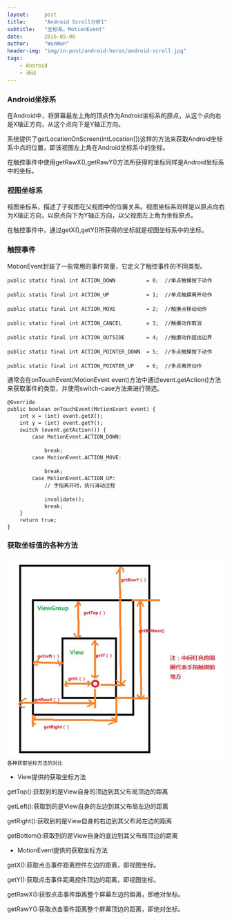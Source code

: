 ```yaml
---
layout:     post
title:      "Android Scroll分析1"
subtitle:   "坐标系，MotionEvent"
date:       2016-05-08
author:     "WunWun"
header-img: "img/in-post/android-heros/android-scroll.jpg"
tags:
    - Android
    - 滑动
---
```


### Android坐标系

在Android中，将屏幕最左上角的顶点作为Android坐标系的原点，从这个点向右是X轴正方向，从这个点向下是Y轴正方向。


系统提供了getLocationOnScreen(intLocation[])这样的方法来获取Android坐标系中点的位置，即该视图左上角在Android坐标系中的坐标。

在触控事件中使用getRawX(),getRawY()方法所获得的坐标同样是Android坐标系中的坐标。

### 视图坐标系

视图坐标系，描述了子视图在父视图中的位置关系。视图坐标系同样是以原点向右为X轴正方向，以原点向下为Y轴正方向，以父视图左上角为坐标原点。



在触控事件中，通过getX(),getY()所获得的坐标就是视图坐标系中的坐标。

### 触控事件

MotionEvent封装了一些常用的事件常量，它定义了触控事件的不同类型。

    public static final int ACTION_DOWN          = 0;  //单点触摸按下动作

    public static final int ACTION_UP            = 1;  //单点触摸离开动作

    public static final int ACTION_MOVE          = 2;  //触摸点移动动作

    public static final int ACTION_CANCEL        = 3;  //触摸动作取消

    public static final int ACTION_OUTSIDE       = 4;  //触摸动作超出边界

    public static final int ACTION_POINTER_DOWN  = 5;  //多点触摸按下动作

    public static final int ACTION_POINTER_UP    = 6;  //多点离开动作

通常会在onTouchEvent(MotionEvent event)方法中通过event.getAction()方法来获取事件的类型，并使用switch-case方法来进行筛选。

    @Override
    public boolean onTouchEvent(MotionEvent event) {
        int x = (int) event.getX();
        int y = (int) event.getY();
        switch (event.getAction()) {
            case MotionEvent.ACTION_DOWN:

                break;
            case MotionEvent.ACTION_MOVE:

                break;
            case MotionEvent.ACTION_UP:
                // 手指离开时，执行滑动过程

                invalidate();
                break;
        }
        return true;
    }

### 获取坐标值的各种方法

![java-javascript](/img/in-post/android-heros/android-get-coordinate.jpg)
<small class="img-hint">各种获取坐标方法的对比</small>

- View提供的获取坐标方法

getTop():获取到的是View自身的顶边到其父布局顶边的距离

getLeft():获取到的是View自身的左边到其父布局左边的距离

getRight():获取到的是View自身的右边到其父布局左边的距离

getBottom():获取到的是View自身的底边到其父布局顶边的距离

- MotionEvent提供的获取坐标方法

getX():获取点击事件距离控件左边的距离，即视图坐标。

getY():获取点击事件距离控件顶边的距离，即视图坐标。

getRawX():获取点击事件距离整个屏幕左边的距离，即绝对坐标。

getRawY():获取点击事件距离整个屏幕顶边的距离，即绝对坐标。